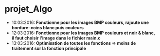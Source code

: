 # projet_Algo
 * 10:03:2016: __Fonctionne pour les images BMP couleurs, rajoute une bordure: coins blanc puis couleurs__
 * 12:03:2016: __Fonctionne pour les images BMP couleurs et noir & blanc, il faut choisir l'image dans le fichier main.c__
 * 13:03:2016: __Optimisation de toutes les fonctions => moins de traitement sur la fonction principale__